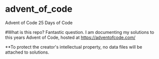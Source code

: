 # advent_of_code
Advent of Code 25 Days of Code

#What is this repo?
Fantastic question. I am documenting my solutions to this years Advent of Code, hosted at https://adventofcode.com/

**To protect the creator's intellectual property, no data files will be attached to solutions. 
